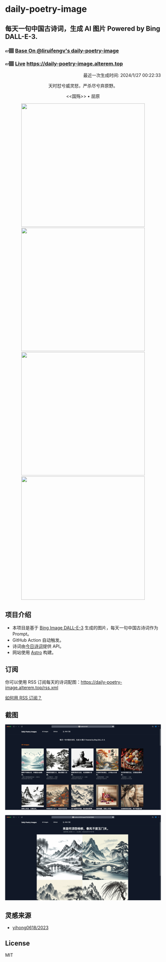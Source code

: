 
# daily-poetry-image

## 每天一句中国古诗词，生成 AI 图片 Powered by Bing DALL-E-3.

### 👉🏽 [Base On @liruifengv's daily-poetry-image](https://github.com/liruifengv/daily-poetry-image)

### 👉🏽 [Live](https://daily-poetry-image.alterem.top/) https://daily-poetry-image.alterem.top

<p align="right">
  最近一次生成时间: 2024/1/27 00:22:33
</p>
<p align="center">
天时怼兮威灵怒，严杀尽兮弃原野。
</p>
<p align="center">
<<国殇>> • 屈原
</p>
<p align="center">
<img src="https://tse4.mm.bing.net/th/id/OIG.RTHtVWA7ng6UULdLaIYS" height="400" width="400" />
<img src="https://tse3.mm.bing.net/th/id/OIG.Qp3zNv7n3X4hTHEiN0zW" height="400" width="400" />
<img src="https://tse4.mm.bing.net/th/id/OIG.T.C4d87_3NHbBV1vp_xL" height="400" width="400" />
<img src="https://tse4.mm.bing.net/th/id/OIG.2fX1.RynikPcakjID46x" height="400" width="400" />
</p>

## 项目介绍

-   本项目是基于 [Bing Image DALL-E-3](https://www.bing.com/images/create) 生成的图片，每天一句中国古诗词作为 Prompt。
-   GitHub Action 自动触发。
-   诗词由[今日诗词](https://www.jinrishici.com/)提供 API。
-   网站使用 [Astro](https://astro.build) 构建。

## 订阅

你可以使用 RSS 订阅每天的诗词配图：https://daily-poetry-image.alterem.top/rss.xml

[如何用 RSS 订阅？](https://zhuanlan.zhihu.com/p/55026716)

## 截图

![图片列表](./screenshots/Snipaste_2023-12-28_21-00-26.png)

![图片详情](./screenshots/Snipaste_2023-12-28_21-00-53.png)

## 灵感来源

-   [yihong0618/2023](https://github.com/yihong0618/2023)

## License

MIT
